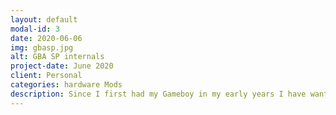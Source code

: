 ```yaml
---
layout: default
modal-id: 3
date: 2020-06-06
img: gbasp.jpg
alt: GBA SP internals
project-date: June 2020
client: Personal
categories: hardware Mods
description: Since I first had my Gameboy in my early years I have wanted to modify one. So I finally decided to take the plunge. I stripped down the SP to the base board, updated the screen, changed the case and cut a hole for a larger capacity battery. Even though it's not the most impressive project, I had so much fun and the end result something that I still use often
---
```

